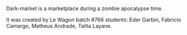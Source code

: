 Dark-market is a marketplace during a zombie apocalypse time. 

It was created by Le Wagon batch #766 students: Eder Garbin, Fabricio Camargo, Matheus Andrade, Talita Layane.
